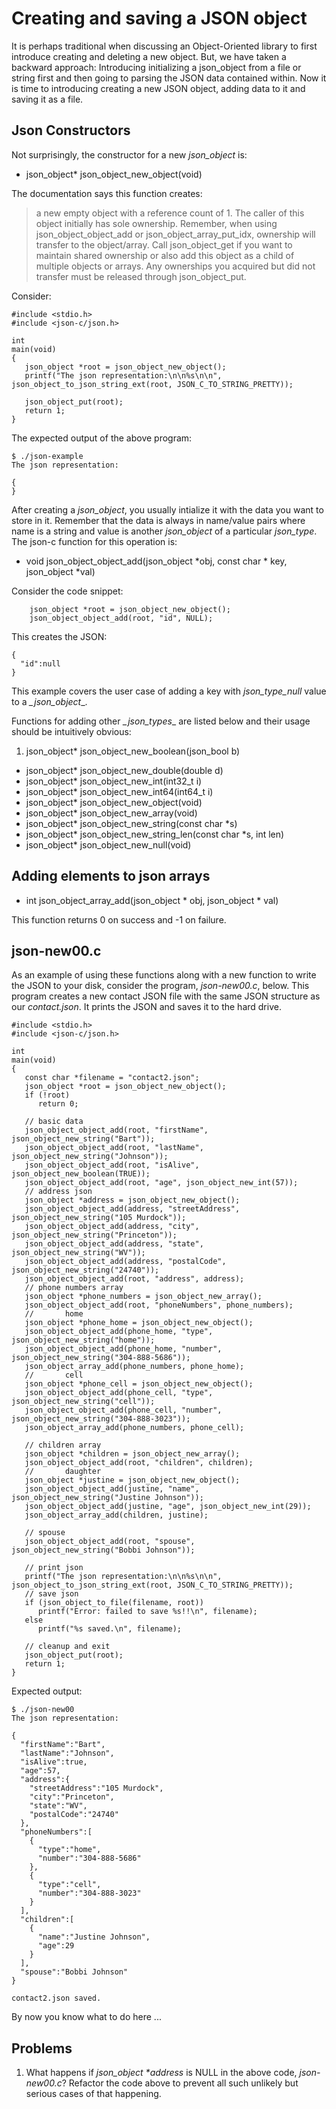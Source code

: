 # Creating and saving a JSON object

It is perhaps traditional when discussing an Object-Oriented library to first introduce creating and deleting a new object. But, we have taken a backward approach: Introducing initializing a json\_object from a file or string first and then going to parsing the JSON data contained within. Now it is time to introducing creating a new JSON object, adding data to it and saving it as a file.

## Json Constructors

Not surprisingly, the constructor for a new _*json_object*_ is:

- json_object\* json_object_new_object(void)

The documentation says this function creates:

>a new empty object with a reference count of 1. The caller of this object initially has sole ownership. Remember, when using json_object_object_add or json_object_array_put_idx, ownership will transfer to the object/array. Call json_object_get if you want to maintain shared ownership or also add this object as a child of multiple objects or arrays. Any ownerships you acquired but did not transfer must be released through json_object_put.


Consider:

```
#include <stdio.h>
#include <json-c/json.h>

int
main(void)
{
   json_object *root = json_object_new_object();
   printf("The json representation:\n\n%s\n\n", json_object_to_json_string_ext(root, JSON_C_TO_STRING_PRETTY));

   json_object_put(root);
   return 1;
}
```

The expected output of the above program:

```
$ ./json-example
The json representation:

{
}

```

After creating a _*json\_object*_, you usually intialize it with the data you want to store in it. Remember that the data  is always in name/value pairs where name is a string and value is another _*json_object*_ of a particular _*json_type*_. The json-c function for this operation is:

- void json_object_object_add(json_object *obj, const char * key, json_object *val)


Consider the code snippet:

```
    json_object *root = json_object_new_object();
    json_object_object_add(root, "id", NULL);
```

This creates the JSON:

```
{
  "id":null
}
```

This example covers the user case of adding a key with _*json\_type\_null*_ value to a *_json\_object*_.

Functions for adding other *_json\_types*_ are listed below and their usage should be intuitively obvious:

1. json_object\* json_object_new_boolean(json_bool b)
- json_object\* json_object_new_double(double d)
- json_object\* json_object_new_int(int32_t i)
- json_object\* json_object_new_int64(int64_t i)
- json_object\* json_object_new_object(void)
- json_object\* json_object_new_array(void)
- json_object\* json_object_new_string(const char \*s)
- json_object\* json_object_new_string_len(const char \*s, int len)
- json_object\* json_object_new_null(void)

## Adding elements to json arrays

- int json_object_array_add(json_object \* obj, json_object \* val)

This function returns 0 on success and -1 on failure.

## json-new00.c

As an example of using these functions along with a new function to write the JSON to your disk, consider the program, _*json-new00.c*_, below. This program creates a new contact JSON file with the same JSON structure as our _*contact.json*_. It prints the JSON and saves it to the hard drive.

```
#include <stdio.h>
#include <json-c/json.h>

int
main(void)
{
   const char *filename = "contact2.json";
   json_object *root = json_object_new_object();
   if (!root)
      return 0;

   // basic data
   json_object_object_add(root, "firstName", json_object_new_string("Bart"));
   json_object_object_add(root, "lastName", json_object_new_string("Johnson"));
   json_object_object_add(root, "isAlive", json_object_new_boolean(TRUE));
   json_object_object_add(root, "age", json_object_new_int(57));
   // address json
   json_object *address = json_object_new_object();
   json_object_object_add(address, "streetAddress", json_object_new_string("105 Murdock"));
   json_object_object_add(address, "city", json_object_new_string("Princeton"));
   json_object_object_add(address, "state", json_object_new_string("WV"));
   json_object_object_add(address, "postalCode", json_object_new_string("24740"));
   json_object_object_add(root, "address", address);
   // phone numbers array
   json_object *phone_numbers = json_object_new_array();
   json_object_object_add(root, "phoneNumbers", phone_numbers);
   //       home
   json_object *phone_home = json_object_new_object();
   json_object_object_add(phone_home, "type", json_object_new_string("home"));
   json_object_object_add(phone_home, "number", json_object_new_string("304-888-5686"));
   json_object_array_add(phone_numbers, phone_home);
   //       cell
   json_object *phone_cell = json_object_new_object();
   json_object_object_add(phone_cell, "type", json_object_new_string("cell"));
   json_object_object_add(phone_cell, "number", json_object_new_string("304-888-3023"));
   json_object_array_add(phone_numbers, phone_cell);

   // children array
   json_object *children = json_object_new_array();
   json_object_object_add(root, "children", children);
   //       daughter
   json_object *justine = json_object_new_object();
   json_object_object_add(justine, "name", json_object_new_string("Justine Johnson"));
   json_object_object_add(justine, "age", json_object_new_int(29));
   json_object_array_add(children, justine);

   // spouse
   json_object_object_add(root, "spouse", json_object_new_string("Bobbi Johnson"));

   // print json
   printf("The json representation:\n\n%s\n\n", json_object_to_json_string_ext(root, JSON_C_TO_STRING_PRETTY));
   // save json
   if (json_object_to_file(filename, root))
      printf("Error: failed to save %s!!\n", filename);
   else
      printf("%s saved.\n", filename);

   // cleanup and exit
   json_object_put(root);
   return 1;
}

```

Expected output:

```
$ ./json-new00
The json representation:

{
  "firstName":"Bart",
  "lastName":"Johnson",
  "isAlive":true,
  "age":57,
  "address":{
    "streetAddress":"105 Murdock",
    "city":"Princeton",
    "state":"WV",
    "postalCode":"24740"
  },
  "phoneNumbers":[
    {
      "type":"home",
      "number":"304-888-5686"
    },
    {
      "type":"cell",
      "number":"304-888-3023"
    }
  ],
  "children":[
    {
      "name":"Justine Johnson",
      "age":29
    }
  ],
  "spouse":"Bobbi Johnson"
}

contact2.json saved.

```

By now you know what to do here ...

## Problems

1. What happens if _*json\_object \*address*_ is NULL in the above code, _*json-new00.c*_? Refactor the code above to prevent all such unlikely but serious cases of that happening.
